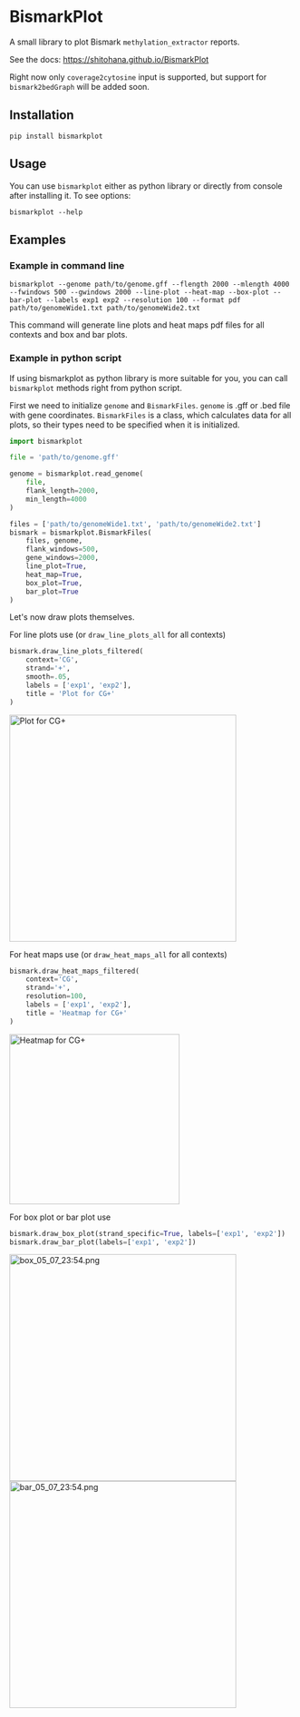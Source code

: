 # BismarkPlot
A small library to plot Bismark ``methylation_extractor`` reports.

See the docs: https://shitohana.github.io/BismarkPlot

Right now only ``coverage2cytosine`` input is supported, but support for ``bismark2bedGraph`` will be added soon.

## Installation

```commandline
pip install bismarkplot
```

## Usage
You can use ```bismarkplot``` either as python library or directly from console after installing it. 
To see options:
```commandline
bismarkplot --help
```

## Examples
### Example in command line
```commandline
bismarkplot --genome path/to/genome.gff --flength 2000 --mlength 4000 --fwindows 500 --gwindows 2000 --line-plot --heat-map --box-plot --bar-plot --labels exp1 exp2 --resolution 100 --format pdf path/to/genomeWide1.txt path/to/genomeWide2.txt
```
This command will generate line plots and heat maps pdf files for all contexts and box and bar plots.

### Example in python script
If using bismarkplot as python library is more suitable for you, you can call ```bismarkplot``` methods right from python script.

First we need to initialize ``genome`` and ``BismarkFiles``. ``genome`` is .gff or .bed file with gene coordinates. ``BismarkFiles`` is a class, which calculates data for all plots, so their types need to be specified when it is initialized.
```python
import bismarkplot

file = 'path/to/genome.gff'

genome = bismarkplot.read_genome(
    file,
    flank_length=2000,
    min_length=4000
)

files = ['path/to/genomeWide1.txt', 'path/to/genomeWide2.txt']
bismark = bismarkplot.BismarkFiles(
    files, genome,
    flank_windows=500,
    gene_windows=2000,
    line_plot=True,
    heat_map=True,
    box_plot=True,
    bar_plot=True
)
```

Let's now draw plots themselves.

For line plots use (or ``draw_line_plots_all`` for all contexts)
```python
bismark.draw_line_plots_filtered(
    context='CG',
    strand='+',
    smooth=.05,
    labels = ['exp1', 'exp2'],
    title = 'Plot for CG+'
) 
```

<img alt="Plot for CG+" src="https://user-images.githubusercontent.com/43905117/236703691-023818e9-fb0d-47e6-a328-a712c9285928.png" width="" height="400"/>


For heat maps use (or ``draw_heat_maps_all`` for all contexts)
```python
bismark.draw_heat_maps_filtered(
    context='CG',
    strand='+',
    resolution=100,
    labels = ['exp1', 'exp2'],
    title = 'Heatmap for CG+'
)   
```

<img alt="Heatmap for CG+" height="300" src="https://user-images.githubusercontent.com/43905117/236703690-b46c7579-3068-4e98-82f0-9a6435c7808b.png"/>


For box plot or bar plot use
```python
bismark.draw_box_plot(strand_specific=True, labels=['exp1', 'exp2'])
bismark.draw_bar_plot(labels=['exp1', 'exp2'])
```
<img alt="box_05_07_23:54.png" height="400" src="https://user-images.githubusercontent.com/43905117/236703689-9eaaa28a-1a98-4300-a0d0-83039ed9a541.png"/>
<img alt="bar_05_07_23:54.png" height="400" src="https://user-images.githubusercontent.com/43905117/236703687-f3fd1225-1ad1-45b0-9318-b2282a694e68.png"/>
